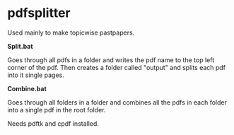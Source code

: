 # pdfsplitter

Used mainly to make topicwise pastpapers.


**Split.bat**

Goes through all pdfs in a folder and writes the pdf name to the top left corner of the pdf. Then creates a folder called "output" and splits each pdf into it single pages.

**Combine.bat**

Goes through all folders in a folder and combines all the pdfs in each folder into a single pdf in the root folder.

Needs pdftk and cpdf installed.
